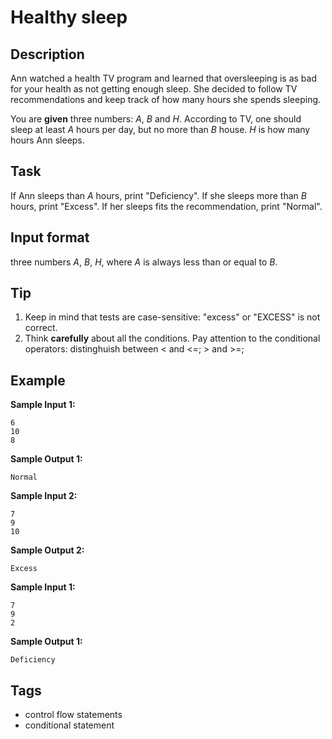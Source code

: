 # Healthy sleep

## Description
Ann watched a health TV program and learned that oversleeping is as bad for your health as not getting enough sleep. She decided to follow TV recommendations and keep track of how many hours she spends sleeping.

You are **given** three numbers: _A_, _B_ and _H_. According to TV, one should sleep at least _A_ hours per day, but no more than _B_ house. _H_ is how many hours Ann sleeps.

## Task
If Ann sleeps than _A_ hours, print "Deficiency".
If she sleeps more than _B_ hours, print "Excess".
If her sleeps fits the recommendation, print "Normal".

## Input format
three numbers _A_, _B_, _H_, where _A_ is always less than or equal to _B_.

## Tip
1. Keep in mind that tests are case-sensitive: "excess" or "EXCESS" is not correct.
2. Think **carefully** about all the conditions. Pay attention to the conditional operators: distinghuish between < and <=; > and >=;

## Example
**Sample Input 1:**
```console
6
10
8
```

**Sample Output 1:**
```console
Normal
```

**Sample Input 2:**
```console
7
9
10
```

**Sample Output 2:**
```console
Excess
```

**Sample Input 1:**
```console
7
9
2
```

**Sample Output 1:**
```console
Deficiency
```

## Tags
- control flow statements
- conditional statement